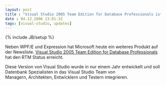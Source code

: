 ```yaml
---
layout: post
title : "Visual Studio 2005 Team Edition for Database Professionals ist RTM"
date : 04.12.2006 23:01:32
tags: [visual-studio, updates]
---
```

{% include JB/setup %}

Neben WPF/E und Expression hat Microsoft heute ein weiteres Produkt auf der Newsliste. [Visual Studio 2005 Team Edition for Database Professionals](http://msdn2.microsoft.com/en-us/teamsystem/aa718764.aspx) hat den RTM Status erreicht.

Diese Version von Visual Studio wurde in nur einem Jahr entwickelt und soll Datenbank Spezialisten in das Visual Studio Team von Managern, Architekten, Entwicklern und Testern integrieren.
